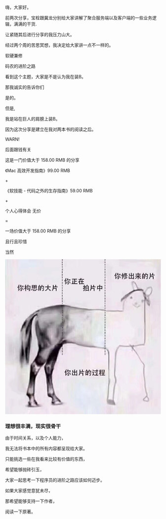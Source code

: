 <p class="fragment fade-up">嗨，大家好。</p>


前两次分享，宝栓跟冀龙分别给大家讲解了聚合服务端以及客户端的一些业务逻辑，满满的干货.


让紧随其后进行分享的我压力山大。


经过两个周的苦思冥想，我决定给大家讲一点不一样的。


<p class="fragment fade-up">软硬兼修</p>
<p class="fragment fade-up">码农的进阶之路</p>


看到这个主题，大家是不是认为我在装B。


那我诚实的告诉你们


是的。


但是,


我是站在巨人的肩膀上装B。


因为这次分享是建立在我对两本书的阅读之后。


WARN!
<p class="fragment fade-up">后面跟钱有关</p>


这是一门价值大于 158.00 RMB 的分享


<p class="fragment fade-up">《Mac 高效开发指南》99.00 RMB</p>
<p class="fragment fade-up">+</p>
<p class="fragment fade-up">《软技能 - 代码之外的生存指南》59.00 RMB</p>
<p class="fragment fade-up">+</p>
<p class="fragment fade-up">个人心得体会 无价</p>
<p class="fragment fade-up">=</p>
<p class="fragment fade-up">一场价值大于 158.00 RMB 的分享</p>
<p class="fragment fade-up">且行且珍惜</p>


当然


<img src="https://raw.githubusercontent.com/JiaDingYi/shared_ppt_by_reveal.js_201809/master/resources/WechatIMG65.jpeg" width="600" height="500">
<h3 class="fragment fade-up">理想很丰满，现实很骨干</h2>


<p class="fragment fade-up">由于时间关系，以及个人能力，</p>
<p class="fragment fade-up">我无法将书本中的所有内容都呈现给大家。</p>
<p class="fragment fade-up">只能挑选一些在我看来比较有价值的东西，</p>
<p class="fragment fade-up">希望能够抛砖引玉，</p>
<p class="fragment fade-up">大家一起思考一下程序员的进阶之路应该如何迈步。</p>
<p class="fragment fade-up">如果大家感觉意犹未尽，</p>
<p class="fragment fade-up">那希望能够支持一下作者，</p>
<p class="fragment fade-up">阅读一下原著。</p>